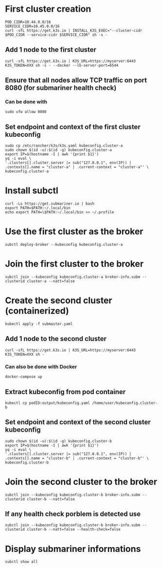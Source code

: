 # First cluster creation
```
POD_CIDR=10.44.0.0/16
SERVICE_CIDR=10.45.0.0/16
curl -sfL https://get.k3s.io | INSTALL_K3S_EXEC="--cluster-cidr $POD_CIDR --service-cidr $SERVICE_CIDR" sh -s -
```
## Add 1 node to the first cluster
```
curl -sfL https://get.k3s.io | K3S_URL=https://myserver:6443 K3S_TOKEN=XXX sh -s - --docker --lb-server-port=6544
```
## Ensure that all nodes allow TCP traffic on port 8080 (for submariner health check)
### Can be done with 
```
sudo ufw allow 8080
```
## Set endpoint and context of the first cluster kubeconfig
```
sudo cp /etc/rancher/k3s/k3s.yaml kubeconfig.cluster-a
sudo chown $(id -u):$(id -g) kubeconfig.cluster-a
export IP=$(hostname -I | awk '{print $1}')
yq -i eval \
'.clusters[].cluster.server |= sub("127.0.0.1", env(IP)) | .contexts[].name = "cluster-a" | .current-context = "cluster-a"' \
kubeconfig.cluster-a
```
# Install subctl 
```
curl -Ls https://get.submariner.io | bash
export PATH=$PATH:~/.local/bin
echo export PATH=\$PATH:~/.local/bin >> ~/.profile
```
# Use the first cluster as the broker
```
subctl deploy-broker --kubeconfig kubeconfig.cluster-a
```
# Join the first cluster to the broker
```
subctl join --kubeconfig kubeconfig.cluster-a broker-info.subm --clusterid cluster-a --natt=false
```
# Create the second cluster (containerized)
```
kubectl apply -f submaster.yaml
```
## Add 1 node to the second cluster
```
curl -sfL https://get.k3s.io | K3S_URL=https://myserver:6443 K3S_TOKEN=XXX sh -
```
### Can also be done with Docker
```
docker-compose up 
```
## Extract kubeconfig from pod container
```
kubectl cp podID:output/kubeconfig.yaml /home/user/kubeconfig.cluster-b
```
## Set endpoint and context of the second cluster kubeconfig
```
sudo chown $(id -u):$(id -g) kubeconfig.cluster-b
export IP=$(hostname -I | awk '{print $1}')
yq -i eval \
'.clusters[].cluster.server |= sub("127.0.0.1", env(IP)) | .contexts[].name = "cluster-b" | .current-context = "cluster-b"' \
kubeconfig.cluster-b
```
# Join the second cluster to the broker
```
subctl join --kubeconfig kubeconfig.cluster-b broker-info.subm --clusterid cluster-b --natt=false
```
## If any health check porblem is detected use 
```
subctl join --kubeconfig kubeconfig.cluster-b broker-info.subm --clusterid cluster-b --natt=false --health-check=false
```
# Display submariner informations 
```
subctl show all 
```
